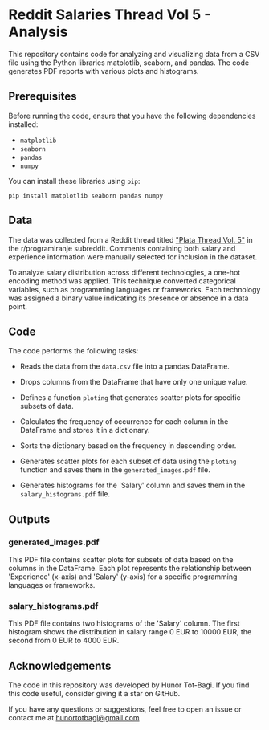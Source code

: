 # Reddit Salaries Thread Vol 5 - Analysis

This repository contains code for analyzing and visualizing data from a CSV file using the Python libraries matplotlib, seaborn, and pandas. The code generates PDF reports with various plots and histograms.

## Prerequisites

Before running the code, ensure that you have the following dependencies installed: 
- `matplotlib`
- `seaborn`
- `pandas`
- `numpy`

You can install these libraries using `pip`:
```
pip install matplotlib seaborn pandas numpy

```

## Data

The data was collected from a Reddit thread titled ["Plata Thread Vol. 5"](https://www.reddit.com/r/programiranje/comments/13xr2mp/plata_thread_vol_5/) in the r/programiranje subreddit. Comments containing both salary and experience information were manually selected for inclusion in the dataset. 

To analyze salary distribution across different technologies, a one-hot encoding method was applied. This technique converted categorical variables, such as programming languages or frameworks. Each technology was assigned a binary value indicating its presence or absence in a data point.

## Code

The code performs the following tasks:

- Reads the data from the `data.csv` file into a pandas DataFrame.

- Drops columns from the DataFrame that have only one unique value.

- Defines a function `ploting` that generates scatter plots for specific subsets of data.

- Calculates the frequency of occurrence for each column in the DataFrame and stores it in a dictionary.

- Sorts the dictionary based on the frequency in descending order.

- Generates scatter plots for each subset of data using the `ploting` function and saves them in the `generated_images.pdf` file.

- Generates histograms for the 'Salary' column and saves them in the `salary_histograms.pdf` file.

## Outputs
### generated_images.pdf
This PDF file contains scatter plots for subsets of data based on the columns in the DataFrame. Each plot represents the relationship between 'Experience' (x-axis) and 'Salary' (y-axis) for a specific programming languages or frameworks.

### salary_histograms.pdf
This PDF file contains two histograms of the 'Salary' column. The first histogram shows the distribution in salary range 0 EUR to 10000 EUR, the second from 0 EUR to 4000 EUR.

## Acknowledgements

The code in this repository was developed by Hunor Tot-Bagi. If you find this code useful, consider giving it a star on GitHub.

If you have any questions or suggestions, feel free to open an issue or contact me at hunortotbagi@gmail.com

